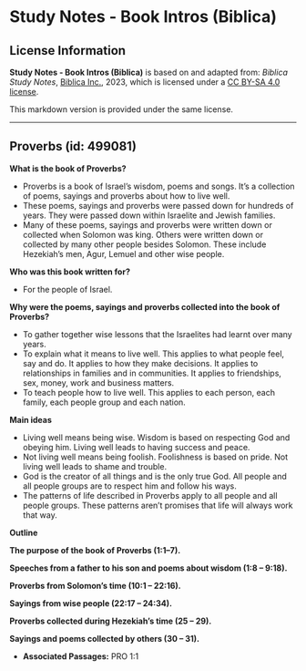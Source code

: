 # Study Notes - Book Intros (Biblica)

## License Information

**Study Notes - Book Intros (Biblica)** is based on and adapted from: _Biblica Study Notes_, [Biblica Inc.](https://www.biblica.com/), 2023, which is licensed under a [CC BY-SA 4.0 license](https://creativecommons.org/licenses/by-sa/4.0/legalcode.en).

This markdown version is provided under the same license.



--------------------------------

## Proverbs (id: 499081)

**What is the book of Proverbs?**

* Proverbs is a book of Israel’s wisdom, poems and songs. It’s a collection of poems, sayings and proverbs about how to live well.
* These poems, sayings and proverbs were passed down for hundreds of years. They were passed down within Israelite and Jewish families.
* Many of these poems, sayings and proverbs were written down or collected when Solomon was king. Others were written down or collected by many other people besides Solomon. These include Hezekiah’s men, Agur, Lemuel and other wise people.

**Who was this book written for?**

* For the people of Israel.

**Why were the poems, sayings and proverbs collected into the book of Proverbs?**

* To gather together wise lessons that the Israelites had learnt over many years.
* To explain what it means to live well. This applies to what people feel, say and do. It applies to how they make decisions. It applies to relationships in families and in communities. It applies to friendships, sex, money, work and business matters.
* To teach people how to live well. This applies to each person, each family, each people group and each nation.

**Main ideas**

* Living well means being wise. Wisdom is based on respecting God and obeying him. Living well leads to having success and peace.
* Not living well means being foolish. Foolishness is based on pride. Not living well leads to shame and trouble.
* God is the creator of all things and is the only true God. All people and all people groups are to respect him and follow his ways.
* The patterns of life described in Proverbs apply to all people and all people groups. These patterns aren’t promises that life will always work that way.

**Outline**

**The purpose of the book of Proverbs (1:1–7\).**

**Speeches from a father to his son and poems about wisdom (1:8 – 9:18\).**

**Proverbs from Solomon’s time (10:1 – 22:16\).**

**Sayings from wise people (22:17 – 24:34\).**

**Proverbs collected during Hezekiah’s time (25 – 29\).**

**Sayings and poems collected by others (30 – 31\).**

* **Associated Passages:** PRO 1:1

